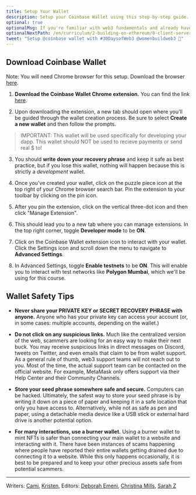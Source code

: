 ```yaml
---
title: Setup Your Wallet
description: Setup your Coinbase Wallet using this step-by-step guide. Read crypto wallet safety tips to keep your wallet secure.
optional: true
optionalMsg: If you're familiar with web3 fundamentals and already have your own crypto wallet, feel free to jump ahead to the next section!
optionalNextPath: /en/curriculum/2-building-on-ethereum/0-client-server-architecture
tweet: "Setup @coinbase wallet with #30DaysofWeb3 @womenbuildweb3 🔐"
---
```


## Download Coinbase Wallet

Note: You will need Chrome browser for this setup. Download the browser [here](https://www.google.com/chrome/downloads/).

1. **Download the Coinbase Wallet Chrome extension.** You can find the link [here](https://chrome.google.com/webstore/detail/coinbase-wallet-extension/hnfanknocfeofbddgcijnmhnfnkdnaad?hl=en).

2. Upon downloading the extension, a new tab should open where you'll be guided through the wallet creation process. Be sure to select **Create a new wallet** and then follow the prompts.

> IMPORTANT: This wallet will be used specifically for developing your dapp. This wallet should NOT be used to recieve payments or send real $ to!

3. You should **write down your recovery phrase** and keep it safe as best practice, but if you lose this wallet, nothing will happen because this is strictly a _development_ wallet.

4. Once you've created your wallet, click on the puzzle piece icon at the top right of your Chrome browser search bar. Pin the extension to your toolbar by clicking on the pin icon.
5. After you pin the extension, click on the vertical three-dot icon and then click "Manage Extension".

6. This should lead you to a new tab where you can manage extensions. In the top right corner, toggle **Developer mode** to be **ON**.

7. Click on the Coinbase Wallet extension icon to interact with your wallet. Click the Settings icon and scroll down the menu to navigate to **Advanced Settings**.

8. In Advanced Settings, toggle **Enable testnets** to be **ON**. This will enable you to interact with test networks like **Polygon Mumbai**, which we'll be using for this course.

## Wallet Safety Tips

- **Never share your PRIVATE KEY or SECRET RECOVERY PHRASE with anyone.**
  Anyone who has your private key can access your account (or, in some cases: multiple accounts, depending on the wallet.)

- **Do not click on any suspicious links.**
  Much like the centralized version of the web, scammers are looking for an easy way to make their next buck. You may receive suspicious links in direct messages on Discord, tweets on Twitter, and even emails that claim to be from wallet support.
  As a general rule of thumb, web3 support teams will not reach out to you. Most of the time, the actual support team can be contacted on the official website. For example, MetaMask only offers support via their Help Center and their Community Channels.

- **Store your seed phrase somewhere safe and secure.**
  Computers can be hacked. Ultimately, the safest way to store your seed phrase is by writing it down on a piece of paper and keeping it in a safe location that only you have access to.
  Alternatively, while not as safe as pen and paper, using a detachable media device like a USB stick or external hard drive is another potential option.

- **For many interactions, use a burner wallet.**
  Using a burner wallet to mint NFTs is safer than connecting your main wallet to a website and interacting with it. There have been instances of scams happening where people have reported their entire wallets getting drained due to connecting it to a website. While this only happens occasionally, it is best to be prepared and to keep your other precious assets safe from potential scammers.

---

Writers: [Cami](https://twitter.com/camiinthisthang), [Kristen](https://twitter.com/CuddleofDeath),
Editors: [Deborah Emeni](https://twitter.com/_emeni_deborah), [Christina Mills](https://twitter.com/bombayonchain), [Sarah Z](https://twitter.com/haegeez)
